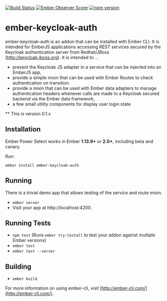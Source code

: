 [![Build Status](https://travis-ci.org/JFTechnology/ember-keycloak-auth.svg)](https://travis-ci.org/JFTechnology/ember-keycloak-auth)
[![Ember Observer Score](http://emberobserver.com/badges/ember-keycloak-auth.svg)](http://emberobserver.com/addons/ember-keycloak-auth)
[![npm version](https://badge.fury.io/js/ember-keycloak-auth.svg)](https://badge.fury.io/js/ember-keycloak-uath)

# ember-keycloak-auth 

ember-keycloak-auth is an addon that can be installed with Ember CLI. It is intended for EmberJS applications accessing 
REST services secured by the Keycloak authentication server from Redhat/JBoss (http://keycloak.jboss.org). It is intended to ...
 * present the Keycloak JS adapter in a service that can be injected into an EmberJS app, 
 * provide a simple mixin that can be used with Ember Routes to check authentication on transition. 
 * provide a mixin that can be used with Ember data adapters to manage authentication headers whenever calls are made to a Keycloak secured backend via the Ember data framework,
 * a few small utility components for display user login state
 
 ** This is version 0.1.x

## Installation

Ember Power Select works in Ember **1.13.9+** or **2.0+**, including beta and canary.

Run:

```
ember install ember-keycloak-auth
```

## Running

There is a trivial demo app that allows testing of the service and route mixin. 

* `ember server`
* Visit your app at http://localhost:4200.

## Running Tests

* `npm test` (Runs `ember try:testall` to test your addon against multiple Ember versions)
* `ember test`
* `ember test --server`

## Building

* `ember build`

For more information on using ember-cli, visit [http://ember-cli.com/](http://ember-cli.com/).
